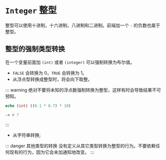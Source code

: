# `Integer` 整型
整型可以使用十进制，十六进制，八进制和二进制。前端加一个 `-` 的负数也属于整型。

## 整型的强制类型转换
在一个变量前面加 `(int)` 或者 `(integer)` 可以强制转换为布尔值。<br />
- `FALSE` 会转换为 0，`TRUE` 会转换为 1。
- 从浮点型转换成整型时，将会向下取整。

::: warning 绝对不要将未知的浮点数强制转换为整型，这样有时会导致结果不可预知。
```php
echo (int) ((0.1 * 0.7) * 10)

-> # 7
```
:::

- 从字符串转换;

::: danger 其他类型的转换
没有定义从其它类型转换为整型的行为。不要依赖任何现有的行为，因为它会未加通知地改变。
:::
